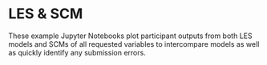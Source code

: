 # LES & SCM

These example Jupyter Notebooks plot participant outputs from both LES models and SCMs of all requested variables to intercompare models as well as quickly identify any submission errors.
